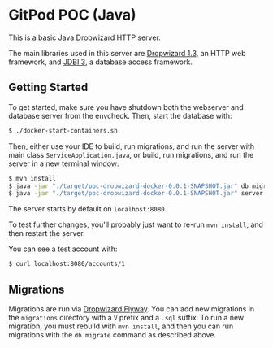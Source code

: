 # GitPod POC (Java)

This is a basic Java Dropwizard HTTP server. 

The main libraries used in this server are [Dropwizard 1.3](https://www.dropwizard.io/en/stable/index.html), an HTTP web framework, and [JDBI 3](https://jdbi.org/), a database access framework.

## Getting Started

To get started, make sure you have shutdown both the webserver and database server from the envcheck.  Then, start the database with:
```bash
$ ./docker-start-containers.sh
```

Then, either use your IDE to build, run migrations, and run the server with main class `ServiceApplication.java`, or build, run migrations, and run the server in a new terminal window:
```bash
$ mvn install
$ java -jar "./target/poc-dropwizard-docker-0.0.1-SNAPSHOT.jar" db migrate configuration.yml
$ java -jar "./target/poc-dropwizard-docker-0.0.1-SNAPSHOT.jar" server configuration.yml
```

The server starts by default on `localhost:8080`.

To test further changes, you'll probably just want to re-run `mvn install`, and then restart the server.

You can see a test account with:
```bash
$ curl localhost:8080/accounts/1
```

## Migrations
Migrations are run via [Dropwizard Flyway](https://github.com/dropwizard/dropwizard-flyway).  You can add new migrations in the `migrations` directory with a `V` prefix and a `.sql` suffix.  To run a new migration, you must rebuild with `mvn install`, and then you can run migrations with the `db migrate` command as described above.
